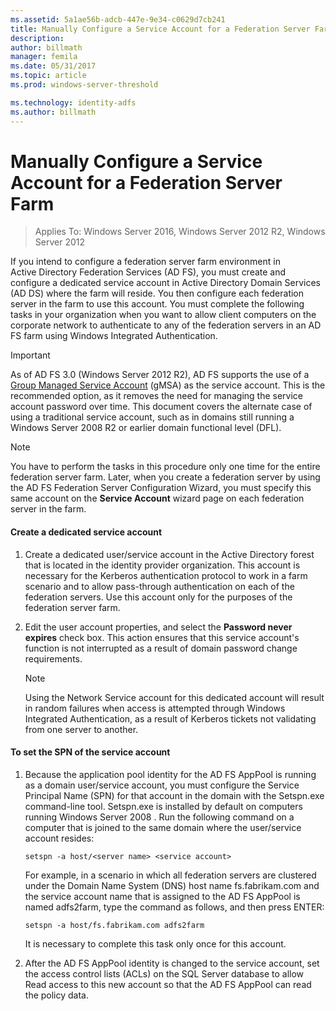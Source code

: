 ```yaml
---
ms.assetid: 5a1ae56b-adcb-447e-9e34-c0629d7cb241
title: Manually Configure a Service Account for a Federation Server Farm
description:
author: billmath
manager: femila
ms.date: 05/31/2017
ms.topic: article
ms.prod: windows-server-threshold

ms.technology: identity-adfs
ms.author: billmath
---
```


# Manually Configure a Service Account for a Federation Server Farm

>Applies To: Windows Server 2016, Windows Server 2012 R2, Windows Server 2012

If you intend to configure a federation server farm environment in Active Directory Federation Services \(AD FS\), you must create and configure a dedicated service account in Active Directory Domain Services \(AD DS\) where the farm will reside. You then configure each federation server in the farm to use this account. You must complete the following tasks in your organization when you want to allow client computers on the corporate network to authenticate to any of the federation servers in an AD FS farm using Windows Integrated Authentication.  

> [!IMPORTANT]
> As of AD FS 3.0 (Windows Server 2012 R2), AD FS supports the use of a [Group Managed Service Account](https://docs.microsoft.com/windows-server/security/group-managed-service-accounts/group-managed-service-accounts-overview) \(gMSA\) as the service account.  This is the recommended option, as it removes the need for managing the service account password over time.  This document covers the alternate case of using a traditional service account, such as in domains still running a Windows Server 2008 R2 or earlier domain functional level \(DFL\).

> [!NOTE]  
> You have to perform the tasks in this procedure only one time for the entire federation server farm. Later, when you create a federation server by using the AD FS Federation Server Configuration Wizard, you must specify this same account on the **Service Account** wizard page on each federation server in the farm.  
  
#### Create a dedicated service account  
  
1.  Create a dedicated user\/service account in the Active Directory forest that is located in the identity provider organization. This account is necessary for the Kerberos authentication protocol to work in a farm scenario and to allow pass\-through authentication on each of the federation servers. Use this account only for the purposes of the federation server farm.  
  
2.  Edit the user account properties, and select the **Password never expires** check box. This action ensures that this service account's function is not interrupted as a result of domain password change requirements.  
  
    > [!NOTE]  
    > Using the Network Service account for this dedicated account will result in random failures when access is attempted through Windows Integrated Authentication, as a result of Kerberos tickets not validating from one server to another.  
  
#### To set the SPN of the service account  
  
1.  Because the application pool identity for the AD FS AppPool is running as a domain user\/service account, you must configure the Service Principal Name \(SPN\) for that account in the domain with the Setspn.exe command\-line tool. Setspn.exe is installed by default on computers running  Windows Server 2008 . Run the following command on a computer that is joined to the same domain where the user\/service account resides:  
  
    ```  
    setspn -a host/<server name> <service account>  
    ```  
  
    For example, in a scenario in which all federation servers are clustered under the Domain Name System \(DNS\) host name fs.fabrikam.com and the service account name that is assigned to the AD FS AppPool is named adfs2farm, type the command as follows, and then press ENTER:  
  
    ```  
    setspn -a host/fs.fabrikam.com adfs2farm  
    ```  
  
    It is necessary to complete this task only once for this account.  
  
2.  After the AD FS AppPool identity is changed to the service account, set the access control lists \(ACLs\) on the SQL Server database to allow Read access to this new account so that the AD FS AppPool can read the policy data.  
  

